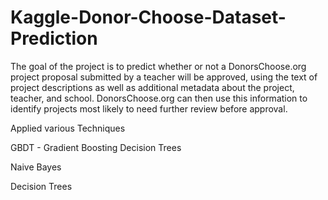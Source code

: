 # Kaggle-Donor-Choose-Dataset-Prediction
The goal of the project is to predict whether or not a DonorsChoose.org project proposal submitted by a teacher will be approved, using the text of project descriptions as well as additional metadata about the project, teacher, and school. DonorsChoose.org can then use this information to identify projects most likely to need further review before approval.


Applied various Techniques

GBDT - Gradient Boosting Decision Trees

Naive Bayes

Decision Trees

